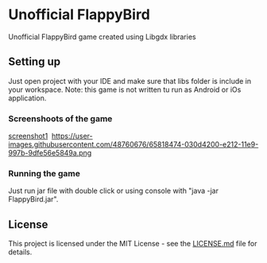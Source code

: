 # Unofficial FlappyBird

Unofficial FlappyBird game created using Libgdx libraries

## Setting up

Just open project with your IDE and make sure that libs folder is include in your workspace. 
Note: this game is not written tu run as Android or iOs application.

### Screenshoots of the game

<p align="center">
  
  [screenshot1](https://user-images.githubusercontent.com/48760676/65818473-030d4200-e212-11e9-8938-b14dac73c647.png)
  <img> https://user-images.githubusercontent.com/48760676/65818474-030d4200-e212-11e9-997b-9dfe56e5849a.png </img>
</p>


### Running the game

Just run jar file with double click or using console with "java -jar FlappyBird.jar".

## License

This project is licensed under the MIT License - see the [LICENSE.md](LICENSE.md) file for details.
